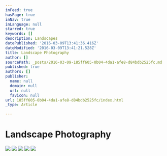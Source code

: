 ```yaml
---
inFeed: true
hasPage: true
inNav: true
inLanguage: null
starred: true
keywords: []
description: Landscapes
datePublished: '2016-03-09T13:41:36.416Z'
dateModified: '2016-03-09T13:41:21.528Z'
title: Landscape Photography
author: []
sourcePath: _posts/2016-03-09-185ff605-0b04-4da1-afe8-d84bdb2525fc.md
published: true
authors: []
publisher:
  name: null
  domain: null
  url: null
  favicon: null
url: 185ff605-0b04-4da1-afe8-d84bdb2525fc/index.html
_type: Article

---
```

# Landscape Photography
![](https://the-grid-user-content.s3-us-west-2.amazonaws.com/d2cfea17-de5c-4422-ba17-2cf49706499c.jpg)
![](https://the-grid-user-content.s3-us-west-2.amazonaws.com/8afe6bbf-8ca6-4ce6-bddf-02c0978c717e.jpg)
![](https://the-grid-user-content.s3-us-west-2.amazonaws.com/99185742-6e2b-470e-8004-30477d24c9cc.jpg)
![](https://the-grid-user-content.s3-us-west-2.amazonaws.com/5bd70652-4e18-40b9-b019-a443608847e5.jpg)
![](https://the-grid-user-content.s3-us-west-2.amazonaws.com/dc529e5a-d091-4c5d-832d-21f3e7655f0e.jpg)
